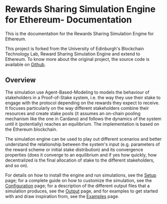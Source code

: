 # Rewards Sharing Simulation Engine for Ethereum- Documentation

This is the documentation for the Rewards Sharing Simulation Engine for Ethereum. 

This project is forked from the University of Edinburgh's Blockchain Technology Lab, Reward Sharing Simulation Engine  and extend to Ethereum. To know more about the original project, the source code is available on [Github](https://github.com/Blockchain-Technology-Lab/Rewards-Sharing-Simulation-Engine).

## Overview

The simulation use Agent-Based-Modeling to models the behaviour of stakeholders in a Proof-of-Stake system, i.e. the way they use their stake to engage with the protocol depending on the rewards they expect to receive. It focuses particularly on the way different stakeholders combine their resources and create stake pools (it assumes an on-chain pooling mechanism like the one in Cardano) and follows the dynamics of the system until it (potentially) reaches an equilibrium. The implementation is based on the Ethereum blockchain.

The simulation engine can be used to play out different scenarios and better understand the relationship between the
system's input (e.g. parameters of the reward scheme or initial stake distribution) and its convergence properties (does
it converge to an equilibrium and if yes how quickly, how decentralized is the final allocation of stake to the
different stakeholders, and so on).

For details on how to install the engine and run simulations, see the [Setup](setup.md) page; for a complete guide on
how to customize the simulation, see the [Configuration](configuration.md) page; for a description of the different
output files that a simulation produces, see the [Output](output.md) page, and for examples to get started with and
draw inspiration from, see the [Examples](examples.md) page.
